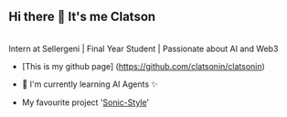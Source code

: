 ## Hi there 👋 It's me Clatson
<br>
Intern at Sellergeni | Final Year Student | Passionate about AI and Web3


- [This is my github page] (https://github.com/clatsonin/clatsonin)

- 🧠 I'm currently learning AI Agents ✨
- My favourite project '[Sonic-Style](https://github.com/clatsonin/sonic-web.git)'


